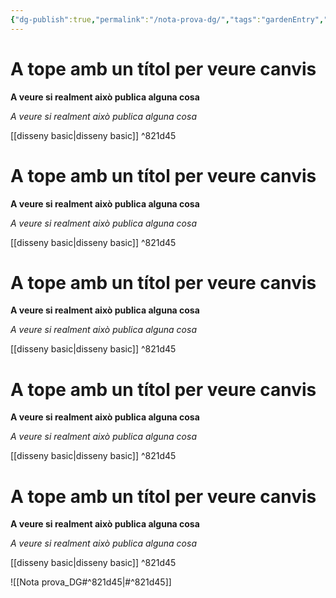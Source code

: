 ```yaml
---
{"dg-publish":true,"permalink":"/nota-prova-dg/","tags":"gardenEntry","dgHomeLink":true,"dgPassFrontmatter":false}
---
```




# A tope amb un títol per veure canvis



**A veure si realment això publica alguna cosa**



*A veure si realment això publica alguna cosa*


[[disseny basic|disseny basic]] ^821d45



<div class="transclusion internal-embed is-loaded"><div class="markdown-embed">

<div class="markdown-embed-title">



</div>




# A tope amb un títol per veure canvis



**A veure si realment això publica alguna cosa**



*A veure si realment això publica alguna cosa*


[[disseny basic|disseny basic]] ^821d45



<div class="transclusion internal-embed is-loaded"><div class="markdown-embed">

<div class="markdown-embed-title">



</div>




# A tope amb un títol per veure canvis



**A veure si realment això publica alguna cosa**



*A veure si realment això publica alguna cosa*


[[disseny basic|disseny basic]] ^821d45



<div class="transclusion internal-embed is-loaded"><div class="markdown-embed">

<div class="markdown-embed-title">



</div>




# A tope amb un títol per veure canvis



**A veure si realment això publica alguna cosa**



*A veure si realment això publica alguna cosa*


[[disseny basic|disseny basic]] ^821d45



<div class="transclusion internal-embed is-loaded"><div class="markdown-embed">

<div class="markdown-embed-title">



</div>




# A tope amb un títol per veure canvis



**A veure si realment això publica alguna cosa**



*A veure si realment això publica alguna cosa*


[[disseny basic|disseny basic]] ^821d45


![[Nota prova_DG#^821d45|#^821d45]]


</div></div>



</div></div>



</div></div>



</div></div>

